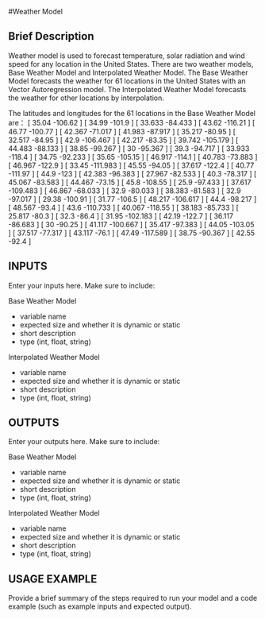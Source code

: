 #Weather Model

## Brief Description
Weather model is used to forecast temperature, solar radiation and wind speed for any location in the United States. There are two weather models, Base Weather Model and Interpolated Weather Model. The Base Weather Model forecasts the weather for 61 locations in the United States with an Vector Autoregression model. The Interpolated Weather Model forecasts the weather for other locations by interpolation. 

The latitudes and longitudes for the 61 locations in the Base Weather Model are：
[  35.04	-106.62	]
[	34.99	-101.9	]
[	33.633	-84.433	]
[	43.62	-116.21	]
[	46.77	-100.77	]
[	42.367	-71.017	]
[	41.983	-87.917	]
[	35.217	-80.95	]
[	32.517	-84.95	]
[	42.9	-106.467	]
[	42.217	-83.35	]
[	39.742	-105.179	]
[	44.483	-88.133	]
[	38.85	-99.267	]
[	30	-95.367	]
[	39.3	-94.717	]
[	33.933	-118.4	]
[	34.75	-92.233	]
[	35.65	-105.15	]
[	46.917	-114.1	]
[	40.783	-73.883	]
[	46.967	-122.9	]
[	33.45	-111.983	]
[	45.55	-94.05	]
[	37.617	-122.4	]
[	40.77	-111.97	]
[	44.9	-123	]
[	42.383	-96.383	]
[	27.967	-82.533	]
[	40.3	-78.317	]
[	45.067	-83.583	]
[	44.467	-73.15	]
[	45.8	-108.55	]
[	25.9	-97.433	]
[	37.617	-109.483	]
[	46.867	-68.033	]
[	32.9	-80.033	]
[	38.383	-81.583	]
[	32.9	-97.017	]
[	29.38	-100.91	]
[	31.77	-106.5	]
[	48.217	-106.617	]
[	44.4	-98.217	]
[	48.567	-93.4	]
[	43.6	-110.733	]
[	40.067	-118.55	]
[	38.183	-85.733	]
[	25.817	-80.3	]
[	32.3	-86.4	]
[	31.95	-102.183	]
[	42.19	-122.7	]
[	36.117	-86.683	]
[	30	-90.25	]
[	41.117	-100.667	]
[	35.417	-97.383	]
[	44.05	-103.05	]
[	37.517	-77.317	]
[	43.117	-76.1	]
[	47.49	-117.589	]
[	38.75	-90.367	]
[	42.55	-92.4	]


## INPUTS
Enter your inputs here.  Make sure to include:

Base Weather Model
* variable name
* expected size and whether it is dynamic or static
* short description
* type (int, float, string)

Interpolated Weather Model
* variable name
* expected size and whether it is dynamic or static
* short description
* type (int, float, string)

## OUTPUTS
Enter your outputs here.  Make sure to include:

Base Weather Model
* variable name
* expected size and whether it is dynamic or static
* short description
* type (int, float, string)

Interpolated Weather Model
* variable name
* expected size and whether it is dynamic or static
* short description
* type (int, float, string)

## USAGE EXAMPLE
Provide a brief summary of the steps required to run your model and a code example (such as example inputs and expected output).
